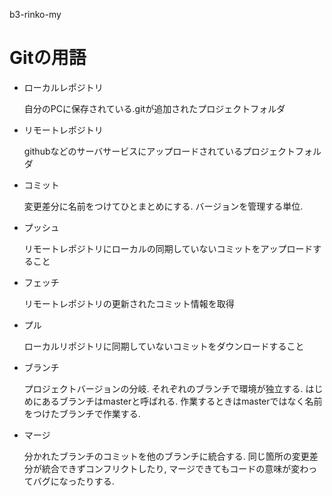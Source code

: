 b3-rinko-my

# Gitの用語

- ローカルレポジトリ

  自分のPCに保存されている.gitが追加されたプロジェクトフォルダ

- リモートレポジトリ

  githubなどのサーバサービスにアップロードされているプロジェクトフォルダ

- コミット

  変更差分に名前をつけてひとまとめにする. バージョンを管理する単位.

- プッシュ

  リモートレポジトリにローカルの同期していないコミットをアップロードすること

- フェッチ

  リモートレポジトリの更新されたコミット情報を取得

- プル

  ローカルリポジトリに同期していないコミットをダウンロードすること

- ブランチ

  プロジェクトバージョンの分岐. それぞれのブランチで環境が独立する. はじめにあるブランチはmasterと呼ばれる. 作業するときはmasterではなく名前をつけたブランチで作業する. 

- マージ

  分かれたブランチのコミットを他のブランチに統合する. 同じ箇所の変更差分が統合できずコンフリクトしたり, マージできてもコードの意味が変わってバグになったりする.
